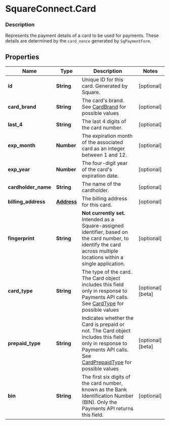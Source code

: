 # SquareConnect.Card

### Description

Represents the payment details of a card to be used for payments. These details are determined by the `card_nonce` generated by `SqPaymentForm`.

## Properties
Name | Type | Description | Notes
------------ | ------------- | ------------- | -------------
**id** | **String** | Unique ID for this card. Generated by Square. | [optional] 
**card_brand** | **String** | The card&#39;s brand. See [CardBrand](#type-cardbrand) for possible values | [optional] 
**last_4** | **String** | The last 4 digits of the card number. | [optional] 
**exp_month** | **Number** | The expiration month of the associated card as an integer between 1 and 12. | [optional] 
**exp_year** | **Number** | The four-digit year of the card&#39;s expiration date. | [optional] 
**cardholder_name** | **String** | The name of the cardholder. | [optional] 
**billing_address** | [**Address**](Address.md) | The billing address for this card. | [optional] 
**fingerprint** | **String** | __Not currently set.__ Intended as a Square-assigned identifier, based  on the card number, to identify the card across multiple locations within a single application. | [optional] 
**card_type** | **String** | The type of the card. The Card object includes this field only in response to Payments API calls. See [CardType](#type-cardtype) for possible values | [optional] [beta]
**prepaid_type** | **String** | Indicates whether the Card is prepaid or not. The Card object includes this field only in response to Payments API calls. See [CardPrepaidType](#type-cardprepaidtype) for possible values | [optional] [beta]
**bin** | **String** | The first six digits of the card number, known as the Bank Identification Number (BIN). Only the Payments API returns this field. | [optional] 


